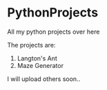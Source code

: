 # PythonProjects
All my python projects over here

The projects are:
1. Langton's Ant
2. Maze Generator

I will upload others soon..
